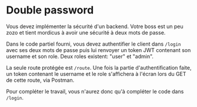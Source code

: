 # Double password

Vous devez implémenter la sécurité d'un backend. Votre boss est un peu zozo et tient mordicus à avoir une sécurité à deux mots de passe.

Dans le code partiel fourni, vous devez authentifier le client dans `/login` avec ses deux mots de passe puis lui renvoyer un token JWT contenant son username et son role. Deux roles existent: "user" et "admin".

La seule route protégée est `/route`. Une fois la partie d'authentification faite, un token contenant le username et le role s'affichera à l'écran lors du GET de cette route, via Postman.

Pour compléter le travail, vous n'aurez donc qu'à compléter le code dans `/login`.
